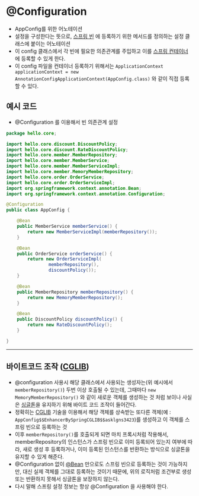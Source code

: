 # @Configuration


- AppConfig를 위한 어노테이션
- 설정을 구성한다는 뜻으로, [스프링 빈](../@Bean.md) 에 등록하기 위한 메서드를 정의하는 설정 클래스에 붙이는 어노테이션
- 이 config 클래스에서 각 빈에 필요한 의존관계를 주입하고 이를 [스프링 컨테이너](스프링%20컨테이너.md)에 등록할 수 있게 한다.
- 이 config 파일을 컨테이너 등록하기 위해서는 `ApplicationContext applicationContext = new AnnotationConfigApplicationContext(AppConfig.class)` 와 같이 직접 등록할 수 있다.


## 예시 코드
- @Configuration 를 이용해서 빈 의존관계 설정
```java
package hello.core;

import hello.core.discount.DiscountPolicy;
import hello.core.discount.RateDiscountPolicy;
import hello.core.member.MemberRepository;
import hello.core.member.MemberService;
import hello.core.member.MemberServiceImpl;
import hello.core.member.MemoryMemberRepository;
import hello.core.order.OrderService;
import hello.core.order.OrderServiceImpl;
import org.springframework.context.annotation.Bean;
import org.springframework.context.annotation.Configuration;

@Configuration
public class AppConfig {

    @Bean    
    public MemberService memberService() {
        return new MemberServiceImpl(memberRepository());
    }

    @Bean    
    public OrderService orderService() {
        return new OrderServiceImpl(
                memberRepository(),
                discountPolicy());
	}

    @Bean    
    public MemberRepository memberRepository() {
        return new MemoryMemberRepository();
    }

    @Bean    
    public DiscountPolicy discountPolicy() {
        return new RateDiscountPolicy();
    }

}

```




---



## 바이트코드 조작 ([CGLIB](../CGLIB.md))

- @configuration 사용시 해당 클래스에서 사용되는 생성자는(위 예시에서 `memberRepository()`) 두번 이상 호출될 수 있는데, 그때마다 `new MemoryMemberRepository()` 와 같이 새로운 객체를 생성하는 것 처럼 보이나 사실은 [싱글톤](../CS/디자인%20패턴/싱글톤%20패턴.md)을 유지하기 위해 바이트 코드 조작이 들어간다.
- 정확히는 [CGLIB](../CGLIB.md) 기술을 이용해서 해당 객체를 상속받는 또다른 객체(예 : `AppConfig$$EnhancerBySpringCGLIB$$asklgns3423`)를 생성하고 이 객체를 스프링 빈으로 등록하는 것
- 이후 `memberRepository()`를 호출되게 되면 마치 프록시처럼 작용해서, memberRepository의 인스턴스가 스프링 빈으로 이미 등록되어 있는지 여부에 따라, 새로 생성 후 등록하거나, 이미 등록된 인스턴스를 반환하는 방식으로 싱글톤을 유지할 수 있게 해준다.
 - @Configuration 없이 [@Bean](../@Bean.md) 만으로도 스프링 빈으로 등록하는 것이 가능하지만, 대신 실제 객체를 그대로 등록하는 것이기 때문에, 위의 로직처럼 조건부로 생성 또는 반환하지 못해서 싱글톤을 보장하지 않는다.
 - 다시 말해 스프링 설정 정보는 항상 @Configuration 을 사용해야 한다.